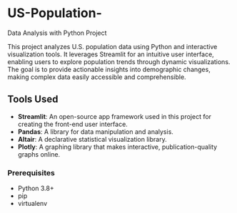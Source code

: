 # US-Population-
Data Analysis with Python Project 

This project analyzes U.S. population data using Python and interactive visualization tools. It leverages Streamlit for an intuitive user interface, enabling users to explore population trends through dynamic visualizations. The goal is to provide actionable insights into demographic changes, making complex data easily accessible and comprehensible.
## Tools Used

- **Streamlit**: An open-source app framework used in this project for creating the front-end user interface.
- **Pandas**: A library for data manipulation and analysis.
- **Altair**: A declarative statistical visualization library.
- **Plotly**: A graphing library that makes interactive, publication-quality graphs online.

### Prerequisites

- Python 3.8+
- pip
- virtualenv

